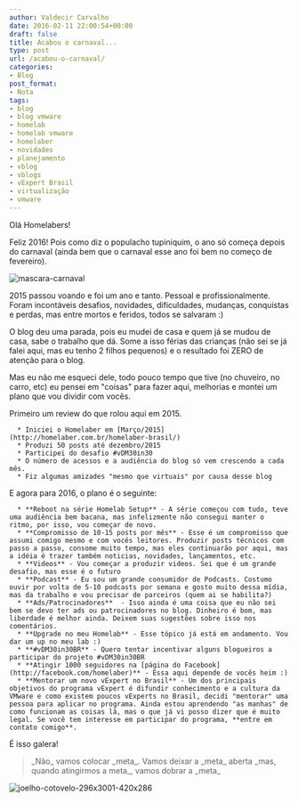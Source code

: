 ```yaml
---
author: Valdecir Carvalho
date: 2016-02-11 22:00:54+00:00
draft: false
title: Acabou o carnaval...
type: post
url: /acabou-o-carnaval/
categories:
- Blog
post_format:
- Nota
tags:
- blog
- blog vmware
- homelab
- homelab vmware
- homelaber
- novidades
- planejamento
- vblog
- vblogs
- vExpert Brasil
- virtualização
- vmware
---
```


Olá Homelabers!

Feliz 2016! Pois como diz o populacho tupiniquim, o ano só começa depois do carnaval (ainda bem que o carnaval esse ano foi bem no começo de fevereiro).

![mascara-carnaval](/imagens/2016/02/mascara-carnaval.jpg)


2015 passou voando e foi um ano e tanto. Pessoal e profissionalmente. Foram incontáveis desafios, novidades, dificuldades, mudanças, conquistas e perdas, mas entre mortos e feridos, todos se salvaram :)

<!-- more -->O blog deu uma parada, pois eu mudei de casa e quem já se mudou de casa, sabe o trabalho que dá. Some a isso férias das crianças (não sei se já falei aqui, mas eu tenho 2 filhos pequenos) e o resultado foi ZERO de atenção para o blog.

Mas eu não me esqueci dele, todo pouco tempo que tive (no chuveiro, no carro, etc) eu pensei em "coisas" para fazer aqui, melhorias e montei um plano que vou dividir com vocês.

Primeiro um review do que rolou aqui em 2015.




      * Iniciei o Homelaber em [Março/2015](http://homelaber.com.br/homelaber-brasil/)
      * Produzi 50 posts até dezembro/2015
      * Participei do desafio #vDM30in30
      * O número de acessos e a audiência do blog só vem crescendo a cada mês.
      * Fiz algumas amizades "mesmo que virtuais" por causa desse blog


E agora para 2016, o plano é o seguinte:


      * **Reboot na série Homelab Setup** - A série começou com tudo, teve uma audiência bem bacana, mas infelizmente não consegui manter o ritmo, por isso, vou começar de novo.
      * **Compromisso de 10-15 posts por mês** - Esse é um compromisso que assumi comigo mesmo e com vocês leitores. Produzir posts técnicos com passo a passo, consome muito tempo, mas eles continuarão por aqui, mas a idéia é trazer também noticias, novidades, lançamentos, etc.
      * **Videos** - Vou começar a produzir videos. Sei que é um grande desafio, mas esse é o futuro
      * **Podcast** - Eu sou um grande consumidor de Podcasts. Costumo ouvir por volta de 5-10 podcasts por semana e gosto muito dessa mídia, mas da trabalho e vou precisar de parceiros (quem ai se habilita?)
      * **Ads/Patrocinadores**  - Isso ainda é uma coisa que eu não sei bem se devo ter ads ou patrocinadores no blog. Dinheiro é bom, mas liberdade é melhor ainda. Deixem suas sugestões sobre isso nos comentários.
      * **Upgrade no meu Homelab** - Esse tópico já está em andamento. Vou dar um up no meu lab :)
      * **#vDM30in30BR** - Quero tentar incentivar alguns blogueiros a participar do projeto #vDM30in30BR
      * **Atingir 1000 seguidores na [página do Facebook](http://facebook.com/homelaber)** - Essa aqui depende de vocês heim :)
      * **Mentorar um novo vExpert no Brasil** - Um dos principais objetivos do programa vExpert é difundir conhecimento e a cultura da VMware e como existem poucos vExperts no Brasil, decidi "mentorar" uma pessoa para aplicar no programa. Ainda estou aprendendo "as manhas" de como funcionam as coisas lá, mas o que já vi posso dizer que é muito legal. Se você tem interesse em participar do programa, **entre em contato comigo**.


É isso galera!



<blockquote>_Não_ vamos colocar _meta_. Vamos deixar a _meta_ aberta _mas, quando atingirmos a meta_, vamos dobrar a _meta_</blockquote>



![joelho-cotovelo-296x3001-420x286](/imagens/2016/02/joelho-cotovelo-296x3001-420x286.jpg)

